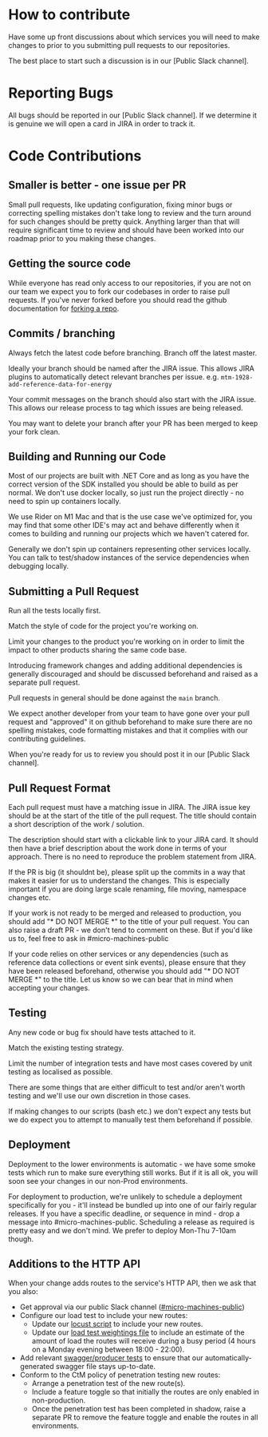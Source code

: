 # How to contribute

Have some up front discussions about which services you will need to make changes to prior to you submitting pull requests to our repositories.

The best place to start such a discussion is in our [Public Slack channel].

# Reporting Bugs
All bugs should be reported in our [Public Slack channel]. If we determine it is genuine we will open a card in JIRA in order to track it.

# Code Contributions

## Smaller is better - one issue per PR

Small pull requests, like updating configuration, fixing minor bugs or correcting spelling mistakes don't take long to review and the turn around for such changes should be pretty quick. Anything larger than that will require significant time to review and should have been worked into our roadmap prior to you making these changes.

## Getting the source code

While everyone has read only access to our repositories, if you are not on our team we expect you to fork our codebases in order to raise pull requests. If you've never forked before you should read the github documentation for [forking a repo](https://help.github.com/articles/fork-a-repo/).

## Commits / branching

Always fetch the latest code before branching. Branch off the latest master.

Ideally your branch should be named after the JIRA issue. This allows JIRA plugins to automatically detect relevant branches per issue. e.g. `mtm-1928-add-reference-data-for-energy`

Your commit messages on the branch should also start with the JIRA issue. This allows our release process to tag which issues are being released.

You may want to delete your branch after your PR has been merged to keep your fork clean.

## Building and Running our Code

Most of our projects are built with .NET Core and as long as you have the correct version of the SDK installed you should be able to build as per normal. We don't use docker locally, so just run the project directly - no need to spin up containers locally.

We use Rider on M1 Mac and that is the use case we've optimized for, you may find that some other IDE's may act and behave differently when it comes to building and running our projects which we haven't catered for.

Generally we don't spin up containers representing other services locally. You can talk to test/shadow instances of the service dependencies when debugging locally.

## Submitting a Pull Request

Run all the tests locally first.

Match the style of code for the project you're working on.

Limit your changes to the product you're working on in order to limit the impact to other products sharing the same code base.

Introducing framework changes and adding additional dependencies is generally discouraged and should be discussed beforehand and raised as a separate pull request.

Pull requests in general should be done against the `main` branch.

We expect another developer from your team to have gone over your pull request and "approved" it on github beforehand to make sure there are no spelling mistakes, code formatting mistakes and that it complies with our contributing guidelines.

When you're ready for us to review you should post it in our [Public Slack channel].

## Pull Request Format

Each pull request must have a matching issue in JIRA. The JIRA issue key should be at the start of the title of the pull request. The title should contain a short description of the work / solution.

The description should start with a clickable link to your JIRA card. It should then have a brief description about the work done in terms of your approach. There is no need to reproduce the problem statement from JIRA.

If the PR is big (it shouldnt be), please split up the commits in a way that makes it easier for us to understand the changes. This is especially important if you are doing large scale renaming, file moving, namespace changes etc.

If your work is not ready to be merged and released to production, you should add "* DO NOT MERGE *" to the title of your pull request. You can also raise a draft PR - we don't tend to comment on these. But if you'd like us to, feel free to ask in #micro-machines-public


If your code relies on other services or any dependencies (such as reference data collections or event sink events), please ensure that they have been released beforehand, otherwise you should add "* DO NOT MERGE *" to the title. Let us know so we can bear that in mind when accepting your changes.

## Testing
Any new code or bug fix should have tests attached to it.

Match the existing testing strategy.

Limit the number of integration tests and have most cases covered by unit testing as localised as possible.

There are some things that are either difficult to test and/or aren't worth testing and we'll use our own discretion in those cases.

If making changes to our scripts (bash etc.) we don't expect any tests but we do expect you to attempt to manually test them beforehand if possible.

## Deployment
Deployment to the lower environments is automatic - we have some smoke tests which run to make sure everything still works. But if it is all ok, you will soon see your changes in our non-Prod environments. 

For deployment to production, we're unlikely to schedule a deployment specifically for you - it'll instead be bundled up into one of our fairly regular releases. If you have a specific deadline, or sequence in mind - drop a message into #micro-machines-public. Scheduling a release as required is pretty easy and we don't mind. We prefer to deploy Mon-Thu 7-10am though.

## Additions to the HTTP API

When your change adds routes to the service's HTTP API, then we ask that you also:
* Get approval via our public Slack channel ([#micro-machines-public](slack://channel?id=C1F2ADXGF&team=T029V69AG))
* Configure our load test to include your new routes:
   * Update our [locust script](https://github.com/ComparetheMarket/product.journey-gateway/blob/master/loadtesting/locustfile.py) to include your new routes.
   * Update our [load test weightings file](https://github.com/ComparetheMarket/product.journey-gateway/blob/master/loadtesting/loadtesting.csv) to include an estimate of the amount of load the routes will receive during a busy period (4 hours on a Monday evening between 18:00 - 22:00).
* Add relevant [swagger/producer tests](https://github.com/ComparetheMarket/product.journey-gateway/tree/master/contract-tests/producer) to ensure that our automatically-generated swagger file stays up-to-date.
* Conform to the CtM policy of penetration testing new routes:
   * Arrange a penetration test of the new route(s).
   * Include a feature toggle so that initially the routes are only enabled in non-production.
   * Once the penetration test has been completed in shadow, raise a separate PR to remove the feature toggle and enable the routes in all environments.
